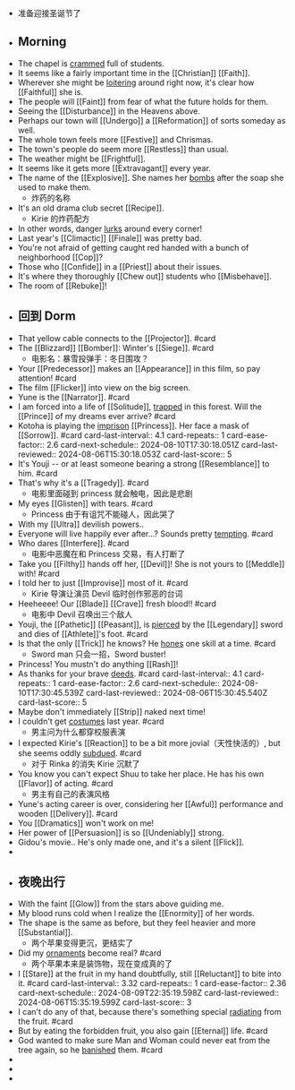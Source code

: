 - 准备迎接圣诞节了
- ## Morning
- The chapel is [crammed]([[Cram]]) full of students.
- It seems like a fairly important time in the [[Christian]] [[Faith]].
- Wherever she might be [loitering]([[Loiter]]) around right now, it's clear how [[Faithful]] she is.
- The people will [[Faint]] from fear of what the future holds for them.
- Seeing the [[Disturbance]] in the Heavens above.
- Perhaps our town will [[Undergo]] a [[Reformation]] of sorts someday as well.
- The whole town feels more [[Festive]] and Chrismas.
- The town's people do seem more [[Restless]] than usual.
- The weather might be [[Frightful]].
- It seems like it gets more [[Extravagant]] every year.
- The name of the [[Explosive]]. She names her [bombs]([[Bomb]]) after the soap she used to make them.
	- 炸药的名称
- It's an old drama club secret [[Recipe]].
	- Kirie 的炸药配方
- In other words, danger [lurks]([[Lurk]]) around every corner!
- Last year's [[Climactic]] [[Finale]] was pretty bad.
- You're not afraid of getting caught red handed with a bunch of neighborhood [[Cop]]?
- Those who [[Confide]] in a [[Priest]] about their issues.
- It's where they thoroughly [[Chew out]] students who [[Misbehave]].
- The room of [[Rebuke]]!
- ## 回到 Dorm
- That yellow cable connects to the [[Projector]]. #card
- The [[Blizzard]] [[Bomber]]: Winter's [[Siege]]. #card
	- 电影名：暴雪投弹手：冬日围攻？
- Your [[Predecessor]] makes an [[Appearance]] in this film, so pay attention! #card
- The film [[Flicker]] into view on the big screen.
- Yune is the [[Narrator]]. #card
- I am forced into a life of [[Solitude]], [trapped]([[Trap]]) in this forest. Will the [[Prince]] of my dreams ever arrive? #card
- Kotoha is playing the [imprison]([[Imprison]]) [[Princess]]. Her face a mask of [[Sorrow]]. #card
  card-last-interval:: 4.1
  card-repeats:: 1
  card-ease-factor:: 2.6
  card-next-schedule:: 2024-08-10T17:30:18.051Z
  card-last-reviewed:: 2024-08-06T15:30:18.053Z
  card-last-score:: 5
- It's Youji -- or at least someone bearing a strong [[Resemblance]] to him. #card
- That's why it's a [[Tragedy]]. #card
	- 电影里面碰到 princess 就会触电，因此是悲剧
- My eyes [[Glisten]] with tears. #card
	- Princess 由于有诅咒不能碰人，因此哭了
- With my [[Ultra]] devilish powers..
- Everyone will live happily ever after...? Sounds pretty [tempting]([[Tempt]]). #card
- Who dares [[Interfere]]. #card
	- 电影中恶魔在和 Princess 交易，有人打断了
- Take you [[Filthy]] hands off her, [[Devil]]! She is not yours to [[Meddle]] with! #card
- I told her to just [[Improvise]] most of it. #card
	- Kirie 导演让演员 Devil 临时创作邪恶的台词
- Heeheeee! Our [[Blade]] [[Crave]] fresh blood!! #card
	- 电影中 Devil 召唤出三个敌人
- Youji, the [[Pathetic]] [[Peasant]], is [pierced]([[Pierce]]) by the [[Legendary]] sword and dies of [[Athlete]]'s foot. #card
- Is that the only [[Trick]] he knows? He [hones]([[Hone]]) one skill at a time. #card
	- Sword man 只会一招，Sword buster!
- Princess! You mustn't do anything [[Rash]]!
- As thanks for your brave [deeds]([[Deed]]). #card
  card-last-interval:: 4.1
  card-repeats:: 1
  card-ease-factor:: 2.6
  card-next-schedule:: 2024-08-10T17:30:45.539Z
  card-last-reviewed:: 2024-08-06T15:30:45.540Z
  card-last-score:: 5
- Maybe don't immediately [[Strip]] naked next time!
- I couldn't get [costumes]([[Costume]]) last year. #card
	- 男主问为什么都穿校服表演
- I expected Kirie's [[Reaction]] to be a bit more jovial（天性快活的）, but she seems oddly [subdued]([[Subdue]]). #card
	- 对于 Rinka 的消失 Kirie 沉默了
- You know you can't expect Shuu to take her place. He has his own [[Flavor]] of acting. #card
	- 男主有自己的表演风格
- Yune's acting career is over, considering her [[Awful]] performance and wooden [[Delivery]]. #card
- You [[Dramatics]] won't work on me!
- Her power of [[Persuasion]] is so [[Undeniably]] strong.
- Gidou's movie.. He's only made one, and it's a silent [[Flick]].
-
- ## 夜晚出行
- With the faint [[Glow]] from the stars above guiding me.
- My blood runs cold when I realize the [[Enormity]] of her words.
- The shape is the same as before, but they feel heavier and more [[Substantial]].
	- 两个苹果变得更沉，更结实了
- Did my [ornaments]([[Ornament]]) become real? #card
	- 两个苹果本来是装饰物，现在变成真的了
- I [[Stare]] at the fruit in my hand doubtfully, still [[Reluctant]] to bite into it. #card
  card-last-interval:: 3.32
  card-repeats:: 1
  card-ease-factor:: 2.36
  card-next-schedule:: 2024-08-09T22:35:19.598Z
  card-last-reviewed:: 2024-08-06T15:35:19.599Z
  card-last-score:: 3
- I can't do any of that, because there's something special [radiating]([[Radiate]]) from the fruit. #card
- But by eating the forbidden fruit, you also gain [[Eternal]] life. #card
- God wanted to make sure Man and Woman could never eat from the tree again, so he [banished]([[Banish]]) them. #card
-
-
-